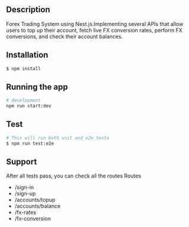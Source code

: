 
## Description

 Forex Trading System using Nest.js.Implementing several APIs that allow users to top up their account, fetch live FX conversion rates, perform FX conversions, and check their account balances.

## Installation

```bash
$ npm install
```

## Running the app

```bash
# development
npm run start:dev
```

## Test

```bash
# This will run both unit and e2e tests
$ npm run test:e2e
```

## Support

After all tests pass, you can check all the routes
Routes
<ul>
<li>/sign-in</li>
<li>/sign-up</li>
<li>/accounts/topup</li>
<li>/accounts/balance</li>
<li>/fx-rates</li>
<li>/fx-conversion</li>
</ul>








